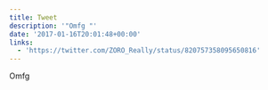 ```yaml
---
title: Tweet
description: '"Omfg "'
date: '2017-01-16T20:01:48+00:00'
links:
  - 'https://twitter.com/ZORO_Really/status/820757358095650816'
---
```

Omfg 
